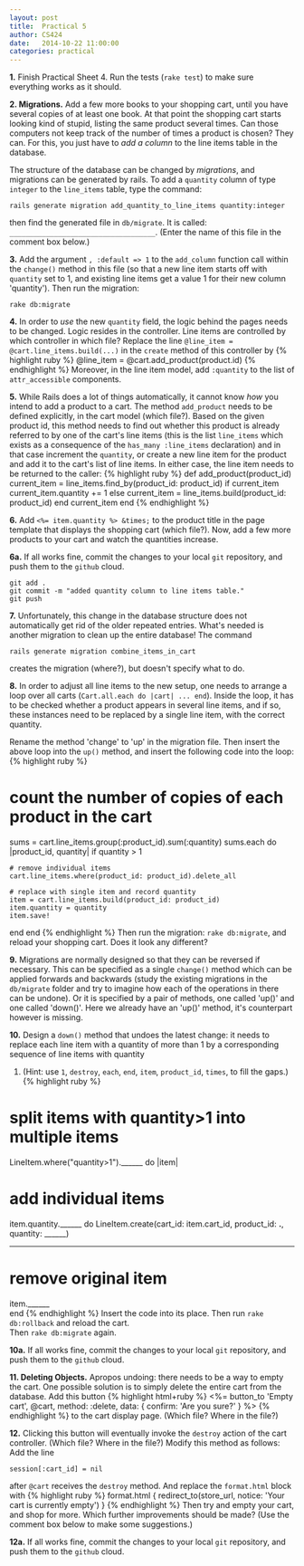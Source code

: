 ```yaml
---
layout: post
title:  Practical 5
author: CS424
date:   2014-10-22 11:00:00
categories: practical
---
```


**1.**
Finish Practical Sheet 4.    Run the tests (`rake test`) to make
sure everything works as it should.


**2. Migrations.** Add a few more books to your shopping cart, until
you have several copies of at least one book.  At that point the
shopping cart starts looking kind of stupid, listing the same product
several times.  Can those computers not keep track of the number of
times a product is chosen?  They can.  For this, you just have to _add
a column_ to the line items table in the database.

The structure of the database can be changed by
_migrations_, and migrations can be generated by rails.  To add a
`quantity` column of type `integer` to the `line_items` table, type
the command:

    rails generate migration add_quantity_to_line_items quantity:integer

then find the generated file in `db/migrate`. It is called: `____________________________________`.  (Enter the name of this file in the comment box below.)

**3.** Add the argument `, :default => 1` to the
`add_column` function call within the `change()` method in this file (so that a new line item
starts off with `quantity` set to 1, and existing line items get a value 1
for their new column 'quantity').  Then run the migration:

    rake db:migrate

**4.** In order to _use_ the new `quantity` field, the 
logic behind the pages needs to be changed.  Logic resides in the controller.
Line items are controlled by which controller in which file?
  Replace the line
`@line_item = @cart.line_items.build(...)` 
in the `create` method of this controller
by
{% highlight ruby %}
@line_item = @cart.add_product(product.id)
{% endhighlight %}
Moreover, in the line item model, add `:quantity` to the list
of `attr_accessible` components.


**5.** While Rails does a lot of things automatically, it cannot know
_how_  you intend to add a product to a cart.  The method `add_product` needs to be defined explicitly, in the cart model (which file?).
Based on the given product id, this method needs to find out
whether this product is already referred to by one of the cart's line items
(this is the list `line_items` which exists as a consequence of the
`has_many :line_items` declaration) and in that case increment the `quantity`, or create a new line item for the product and add it to the cart's list of line items.  In either
case, the line item needs to be returned to the caller:
{% highlight ruby %}
def add_product(product_id)
  current_item = line_items.find_by(product_id: product_id)
  if current_item
    current_item.quantity += 1
  else
    current_item = line_items.build(product_id: product_id)
  end
  current_item
end
{% endhighlight %}

**6.** Add `<%= item.quantity %> &times;` to the product
title in the page template that displays the shopping cart (which
file?).  Now, add a few more products to your cart and watch the
quantities increase.

**6a.** If all works fine, commit the changes to your local `git`
repository, and push them to the `github` cloud.

    git add .
    git commit -m "added quantity column to line items table."
    git push


**7.** Unfortunately, this change in the database structure does not
automatically get rid of the older repeated entries. What's needed is
another migration to clean up the entire database!  The command

    rails generate migration combine_items_in_cart

creates the migration (where?), but doesn't specify what to do.

**8.** In order to adjust all line items to the new setup, one
needs to arrange a loop over all carts (`Cart.all.each do |cart|
... end`).  Inside the loop, it has to be checked whether a
product appears in several line items, and if so, these instances need
to be replaced by a single line item, with the correct quantity.

Rename the method 'change' to 'up' in the migration file.
Then
insert the above loop into the `up()`
method, and insert the following code into the loop:
{% highlight ruby %}
# count the number of copies of each product in the cart
sums = cart.line_items.group(:product_id).sum(:quantity)
sums.each do |product_id, quantity|
  if quantity > 1

    # remove individual items
    cart.line_items.where(product_id: product_id).delete_all

    # replace with single item and record quantity
    item = cart.line_items.build(product_id: product_id)
    item.quantity = quantity
    item.save!
  end
end
{% endhighlight %}
Then run the migration: `rake db:migrate`, and reload your shopping cart.
Does it look any different?

**9.** Migrations are normally designed so that they can be reversed
if necessary.  This can be specified as a single `change()` method
which can be applied forwards and backwards (study the existing
migrations in the `db/migrate` folder and try to imagine how each of
the operations in there can be undone).  Or it is specified by a pair
of methods, one called 'up()' and one called 'down()'.  Here we already have 
an 'up()' method, it's counterpart however is missing.

**10.**  Design  a  `down()`  method that  undoes  the
 latest change: it needs to replace  each line item with a quantity of
 more than 1  by a corresponding sequence of  line items with quantity
 1. (Hint: use 
`1`, 
`destroy`, 
`each`, 
`end`, 
`item`, 
`product_id`,
`times`, 
to fill the gaps.)
{% highlight ruby %}
# split items with quantity>1 into multiple items
LineItem.where("quantity>1").______ do |item|

  # add individual items
  item.quantity.______ do 
    LineItem.create(cart_id: item.cart_id,
      product_id: ______.______, quantity: ______)
  ______

  # remove original item
  item.______      
end
{% endhighlight %}
Insert the code into its place.  Then run `rake db:rollback` and reload the cart.  
Then `rake db:migrate` again.

**10a.** If all works fine, commit the changes to your local `git`
repository, and push them to the `github` cloud.

**11. Deleting Objects.** Apropos undoing: there needs to be a way
to empty the cart. One possible solution is to simply delete the entire cart
from the database. Add this button
{% highlight html+ruby %}
<%= button_to 'Empty cart', @cart, method: :delete,
      data: { confirm: 'Are you sure?' } %>
{% endhighlight %}
to the cart display page. (Which file? Where in the file?)

**12.** Clicking this button will eventually invoke the
`destroy` action of the cart controller.  (Which file? Where in the file?)  Modify this method as follows:
Add the line

    session[:cart_id] = nil

after `@cart` receives the `destroy` method.  And replace the
`format.html` block with
{% highlight ruby %}
format.html { redirect_to(store_url, notice: 'Your cart is currently empty') }
{% endhighlight %}
Then try and empty your cart, and shop for more.  Which further improvements should be made?  (Use the comment box below to make some suggestions.)

**12a.** If all works fine, commit the changes to your local `git`
repository, and push them to the `github` cloud.

